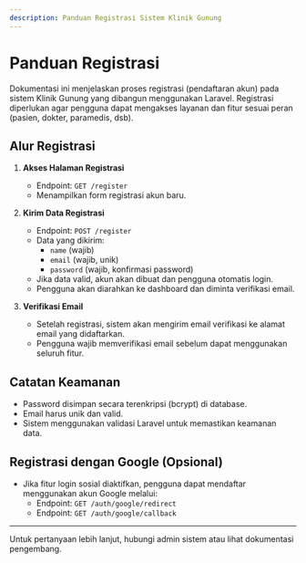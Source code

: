 ```yaml
---
description: Panduan Registrasi Sistem Klinik Gunung
---
```


# Panduan Registrasi

Dokumentasi ini menjelaskan proses registrasi (pendaftaran akun) pada sistem Klinik Gunung yang dibangun menggunakan Laravel. Registrasi diperlukan agar pengguna dapat mengakses layanan dan fitur sesuai peran (pasien, dokter, paramedis, dsb).

## Alur Registrasi

1. **Akses Halaman Registrasi**
   - Endpoint: `GET /register`
   - Menampilkan form registrasi akun baru.

2. **Kirim Data Registrasi**
   - Endpoint: `POST /register`
   - Data yang dikirim:
     - `name` (wajib)
     - `email` (wajib, unik)
     - `password` (wajib, konfirmasi password)
   - Jika data valid, akun akan dibuat dan pengguna otomatis login.
   - Pengguna akan diarahkan ke dashboard dan diminta verifikasi email.

3. **Verifikasi Email**
   - Setelah registrasi, sistem akan mengirim email verifikasi ke alamat email yang didaftarkan.
   - Pengguna wajib memverifikasi email sebelum dapat menggunakan seluruh fitur.

## Catatan Keamanan
- Password disimpan secara terenkripsi (bcrypt) di database.
- Email harus unik dan valid.
- Sistem menggunakan validasi Laravel untuk memastikan keamanan data.

## Registrasi dengan Google (Opsional)
- Jika fitur login sosial diaktifkan, pengguna dapat mendaftar menggunakan akun Google melalui:
  - Endpoint: `GET /auth/google/redirect`
  - Endpoint: `GET /auth/google/callback`

---

Untuk pertanyaan lebih lanjut, hubungi admin sistem atau lihat dokumentasi pengembang.

